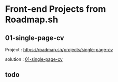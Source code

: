 # Front-end Projects from Roadmap.sh

  ## 01-single-page-cv

  Project : https://roadmap.sh/projects/single-page-cv

  solution : [01-single-page-cv](FrontendProjects/01-single-page-cv/)

  ## todo